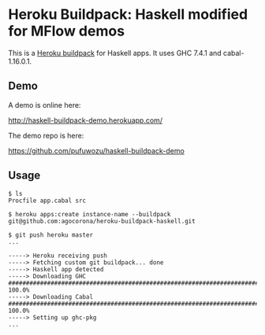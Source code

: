 # Heroku Buildpack: Haskell modified for MFlow demos

This is a [Heroku buildpack](http://devcenter.heroku.com/articles/buildpacks)
for Haskell apps. It uses GHC 7.4.1 and cabal-1.16.0.1.

## Demo

A demo is online here:

http://haskell-buildpack-demo.herokuapp.com/

The demo repo is here:

https://github.com/pufuwozu/haskell-buildpack-demo

## Usage

    $ ls
    Procfile app.cabal src

    $ heroku apps:create instance-name --buildpack git@github.com:agocorona/heroku-buildpack-haskell.git

    $ git push heroku master
    ...

    -----> Heroku receiving push
    -----> Fetching custom git buildpack... done
    -----> Haskell app detected
    -----> Downloading GHC
    ######################################################################## 100.0%
    -----> Downloading Cabal
    ######################################################################## 100.0%
    -----> Setting up ghc-pkg
    ...





